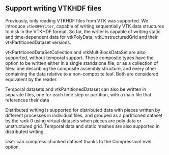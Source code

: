 ## Support writing VTKHDF files

Previously, only reading VTKHDF files from VTK was supported. We introduce `vtkHDFWriter`,
capable of writing sequentially VTK data structures to disk in the VTKHDF format.
So far, the writer is capable of writing static and time-dependent data for vtkPolyData, vtkUnstructuredGrid
and their vtkPartitionedDataset versions.

vtkPartitionedDataSetCollection and vtkMultiBlockDataSet are also supported, without temporal support.
These composite types have the option to be written either in a single standalone file,
or as a collection of files: one describing the composite assembly structure, and
every other containing the data relative to a non-composite leaf.
Both are considered equivalent by the reader.

Temporal datasets and vtkPartitionedDataset can also be written in separate files,
one for each time step or partition, with a main file that references their data

Distributed writing is supported for distributed data with pieces written by different processes
in individual files, and grouped as a partitioned dataset by the rank 0 using virtual datasets
when pieces are poly data or unstructured grid. Temporal data and static meshes are also supported in distributed writing.

User can compress chunked dataset thanks to the CompressionLevel option.
